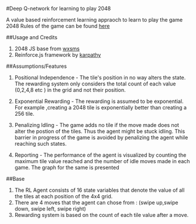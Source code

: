 #Deep Q-network for learning to play 2048

A value based reinforcement learning appraoch to learn to play the game 2048
Rules of the game can be found [here](https://en.wikipedia.org/wiki/2048_(video_game))

##Usage and Credits
1. 2048 JS base from [wxsms](https://github.com/wxsms/jquery-2048/blob/master/index.html)
2. Reinforce.js framework by [karpathy](https://github.com/karpathy/reinforcejs)

##Assumptions/Features
1. Positional Independence - The tile's position in no way alters the state. The rewarding system only considers the total count of each value (0,2,4,8 etc ) in the grid and not their position.

2. Exponential Rewarding - The rewarding is assumed to be exponential. For example ,creating a 2048 tile is exponentially better than creating a 256 tile.

3. Penalizing Idling - The game adds no tile if the move made does not alter the postion of the tiles. Thus the agent might be stuck idling. This barrier in progress of the game is avoided by penalizing the agent while reaching such states.

4. Reporting - The performance of the agent is visualized by counting the maximum tile value reached and the number of idle moves made in each game. The graph for the same is presented

##Base
1. The RL Agent consists of 16 state variables that denote the value of all the tiles at each position of the 4x4 grid.
2. There are 4 moves that the agent can chose from : (swipe up,swipe down, swipe left, swipe right)
3. Rewarding system is based on the count of each tile value after a move.
